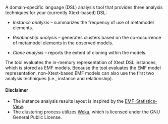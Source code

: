 A domain-specific language (DSL) analysis tool that provides three analysis techniques for your (currently Xtext-based) DSL:

  * _Instance analysis_ – summarizes the frequency of use of metamodel elements.

  * _Relationship analysis_ – generates clusters based on the co-occurrence of metamodel elements in the observed models.

  * _Clone analysis_ – reports the extent of cloning within the models.

The tool evaluates the in-memory representation of Xtext DSL instances, which is stored as EMF models. Because the tool evaluates the EMF model representation, non-Xtext-based EMF models can also use the first two analysis techniques (i.e., instance and relationship).

#### Disclaimer ####

  * The instance analysis results layout is inspired by the [EMF-Statistics-View](https://github.com/mark-christiaens/EMF-Statistics-View).
  * The clustering process utilizes [Weka](http://www.cs.waikato.ac.nz/ml/weka/), which is licensed under the GNU General Public License.